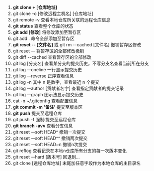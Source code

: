 1. **git clone + [仓库地址]** 
2. git clone -o [修改远程主机名] [仓库地址]
3. git remote -v  查看本地仓库所关联的远程仓库信息
4. **git status** 查看整个仓库的状态
5. **git add [修改]** 将修改添加至暂存区
6. git add . 命令全部添加至暂存区
7. **git reset -- [文件名]** 或 git rm --cached [文件名]  撤销暂存区修改
8. git reset -- 将暂存区的全部修改撤销
9. git diff --cached 查看暂存区的全部修改
10. git log [分支名] 查看某分支的提交历史，不写分支名查看当前所在分支
11. git log --oneline 一行显示提交历史
12. git log --reverse 正序查看信息
13. git log -n 其中 n 是数字，查看最近 n 个提交
14. git log --author [贡献者名字] 查看指定贡献者的提交记录
15. git log --graph 图示法显示提交历史
16. cat -n ~/.gitconfig 查看配置信息
17. **git commit -m '备注'** 提交至版本区
18. **git push** 提交至远程仓库
19. git push -f 强制i提交至远程仓库
20. **git branch -avv**  查看分支信息
21. git reset --soft HEAD^   撤销一次提交
22. git reset --soft HEAD^^  撤销两次提交
23. git reset --soft HEAD~n  撤销n次提交
24. git reflog 查看记录在本地n仓库所有分支的每一次版本变化
25. git reset --hard [版本号] 回退到...
26. git clone [远程仓库地址] 末尾加任意字段作为本地仓库的主目录名
